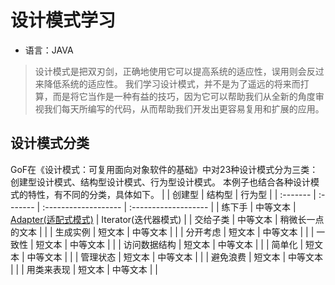 # 设计模式学习
- 语言：JAVA
> 设计模式是把双刃剑，正确地使用它可以提高系统的适应性，误用则会反过来降低系统的适应性。
> 我们学习设计模式，并不是为了遥远的将来而打算，而是将它当作是一种有益的技巧，因为它可以帮助我们从全新的角度审视我们每天所编写的代码，从而帮助我们开发出更容易复用和扩展的应用。

## 设计模式分类
GoF在《设计模式：可复用面向对象软件的基础》中对23种设计模式分为三类：创建型设计模式、结构型设计模式、行为型设计模式。
本例子也结合各种设计模式的特性，有不同的分类，具体如下。
|          | 创建型   | 结构型               | 行为型               |
| :------- | :------- | :------------------- | :------------------- |
| 练下手   | 中等文本 | [Adapter(适配式模式)](https://www.baidu.com/)  | Iterator(迭代器模式) |
| 交给子类 | 中等文本 | 稍微长一点的文本     |                      |
| 生成实例 | 短文本   | 中等文本  |        |
| 分开考虑 | 短文本   | 中等文本  |        |
| 一致性   | 短文本   | 中等文本  |        |
| 访问数据结构 | 短文本   | 中等文本  |        |
| 简单化   | 短文本   | 中等文本  |        |
| 管理状态 | 短文本   | 中等文本  |        |
| 避免浪费 | 短文本   | 中等文本  |        |
| 用类来表现 | 短文本   | 中等文本  |        |